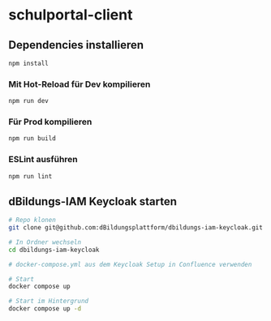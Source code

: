 # schulportal-client

## Dependencies installieren

```sh
npm install
```

### Mit Hot-Reload für Dev kompilieren

```sh
npm run dev
```

### Für Prod kompilieren

```sh
npm run build
```

### ESLint ausführen

```sh
npm run lint
```

## dBildungs-IAM Keycloak starten

```sh
# Repo klonen
git clone git@github.com:dBildungsplattform/dbildungs-iam-keycloak.git

# In Ordner wechseln
cd dbildungs-iam-keycloak

# docker-compose.yml aus dem Keycloak Setup in Confluence verwenden

# Start
docker compose up

# Start im Hintergrund
docker compose up -d

```
